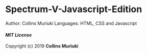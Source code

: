 # Spectrum-V-Javascript-Edition
Author: Collins Muriuki
Languages: HTML, CSS and Javascript
#### *MIT License*
Copyright (c) 2019 **Collins Muriuki**
